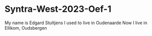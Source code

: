 # Syntra-West-2023-Oef-1
My name is Edgard Stultjens
I used to live in Oudenaarde
Now I live in Ellikom, Oudsbergen
